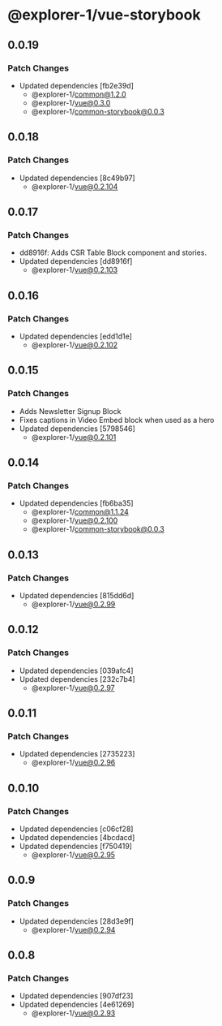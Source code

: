 # @explorer-1/vue-storybook

## 0.0.19

### Patch Changes

- Updated dependencies [fb2e39d]
  - @explorer-1/common@1.2.0
  - @explorer-1/vue@0.3.0
  - @explorer-1/common-storybook@0.0.3

## 0.0.18

### Patch Changes

- Updated dependencies [8c49b97]
  - @explorer-1/vue@0.2.104

## 0.0.17

### Patch Changes

- dd8916f: Adds CSR Table Block component and stories.
- Updated dependencies [dd8916f]
  - @explorer-1/vue@0.2.103

## 0.0.16

### Patch Changes

- Updated dependencies [edd1d1e]
  - @explorer-1/vue@0.2.102

## 0.0.15

### Patch Changes

- Adds Newsletter Signup Block
- Fixes captions in Video Embed block when used as a hero
- Updated dependencies [5798546]
  - @explorer-1/vue@0.2.101

## 0.0.14

### Patch Changes

- Updated dependencies [fb6ba35]
  - @explorer-1/common@1.1.24
  - @explorer-1/vue@0.2.100
  - @explorer-1/common-storybook@0.0.3

## 0.0.13

### Patch Changes

- Updated dependencies [815dd6d]
  - @explorer-1/vue@0.2.99

## 0.0.12

### Patch Changes

- Updated dependencies [039afc4]
- Updated dependencies [232c7b4]
  - @explorer-1/vue@0.2.97

## 0.0.11

### Patch Changes

- Updated dependencies [2735223]
  - @explorer-1/vue@0.2.96

## 0.0.10

### Patch Changes

- Updated dependencies [c06cf28]
- Updated dependencies [4bcdacd]
- Updated dependencies [f750419]
  - @explorer-1/vue@0.2.95

## 0.0.9

### Patch Changes

- Updated dependencies [28d3e9f]
  - @explorer-1/vue@0.2.94

## 0.0.8

### Patch Changes

- Updated dependencies [907df23]
- Updated dependencies [4e61269]
  - @explorer-1/vue@0.2.93
